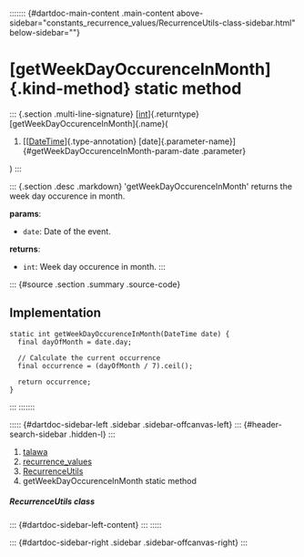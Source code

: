 ::::::: {#dartdoc-main-content .main-content above-sidebar="constants_recurrence_values/RecurrenceUtils-class-sidebar.html" below-sidebar=""}
<div>

# [getWeekDayOccurenceInMonth]{.kind-method} static method

</div>

::: {.section .multi-line-signature}
[[int](https://api.flutter.dev/flutter/dart-core/int-class.html)]{.returntype}
[getWeekDayOccurenceInMonth]{.name}(

1.  [[[DateTime](https://api.flutter.dev/flutter/dart-core/DateTime-class.html)]{.type-annotation}
    [date]{.parameter-name}]{#getWeekDayOccurenceInMonth-param-date
    .parameter}

)
:::

::: {.section .desc .markdown}
\'getWeekDayOccurenceInMonth\' returns the week day occurence in month.

**params**:

-   `date`: Date of the event.

**returns**:

-   `int`: Week day occurence in month.
:::

::: {#source .section .summary .source-code}
## Implementation

``` language-dart
static int getWeekDayOccurenceInMonth(DateTime date) {
  final dayOfMonth = date.day;

  // Calculate the current occurrence
  final occurrence = (dayOfMonth / 7).ceil();

  return occurrence;
}
```
:::
:::::::

::::: {#dartdoc-sidebar-left .sidebar .sidebar-offcanvas-left}
::: {#header-search-sidebar .hidden-l}
:::

1.  [talawa](../../index.html)
2.  [recurrence_values](../../constants_recurrence_values/)
3.  [RecurrenceUtils](../../constants_recurrence_values/RecurrenceUtils-class.html)
4.  getWeekDayOccurenceInMonth static method

##### RecurrenceUtils class

::: {#dartdoc-sidebar-left-content}
:::
:::::

::: {#dartdoc-sidebar-right .sidebar .sidebar-offcanvas-right}
:::
